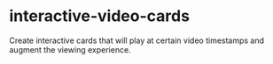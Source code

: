 # interactive-video-cards
Create interactive cards that will play at certain video timestamps and augment the viewing experience.